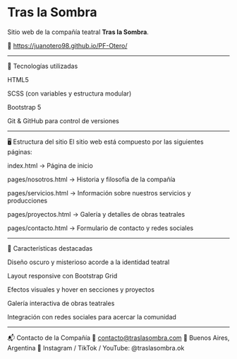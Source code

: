 # Tras la Sombra

Sitio web de la compañía teatral **Tras la Sombra**.

🔗 https://juanotero98.github.io/PF-Otero/

------------------------------------------------------------------------------------------------------------------------------------------------------------------------------------------------------------------
🚀 Tecnologías utilizadas

HTML5

SCSS (con variables y estructura modular)

Bootstrap 5

Git & GitHub para control de versiones

-------------------------------------------------------------------------------------------------------------------------------------------------------------------------------------------------------------------
🖥️ Estructura del sitio
El sitio web está compuesto por las siguientes páginas:

index.html → Página de inicio

pages/nosotros.html → Historia y filosofía de la compañía

pages/servicios.html → Información sobre nuestros servicios y producciones

pages/proyectos.html → Galería y detalles de obras teatrales

pages/contacto.html → Formulario de contacto y redes sociales

-------------------------------------------------------------------------------------------------------------------------------------------------------------------------------------------------------------------
📌 Características destacadas

Diseño oscuro y misterioso acorde a la identidad teatral

Layout responsive con Bootstrap Grid

Efectos visuales y hover en secciones y proyectos

Galería interactiva de obras teatrales

Integración con redes sociales para acercar la comunidad

---------------------------------------------------------------------------------------------------------------------------------------------------------------------------------------------------------------------------
📬 Contacto de la Compañía
📧 contacto@traslasombra.com
📍 Buenos Aires, Argentina
📱 Instagram / TikTok / YouTube: @traslasombra.ok
